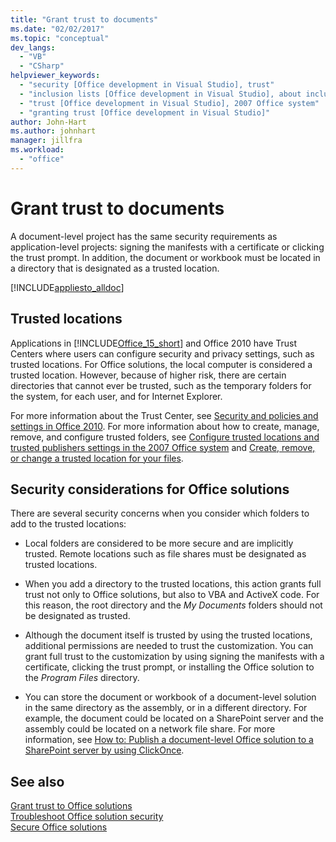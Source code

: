 ```yaml
---
title: "Grant trust to documents"
ms.date: "02/02/2017"
ms.topic: "conceptual"
dev_langs: 
  - "VB"
  - "CSharp"
helpviewer_keywords: 
  - "security [Office development in Visual Studio], trust"
  - "inclusion lists [Office development in Visual Studio], about inclusion lists"
  - "trust [Office development in Visual Studio], 2007 Office system"
  - "granting trust [Office development in Visual Studio]"
author: John-Hart
ms.author: johnhart
manager: jillfra
ms.workload: 
  - "office"
---
```

# Grant trust to documents
  A document-level project has the same security requirements as application-level projects: signing the manifests with a certificate or clicking the trust prompt. In addition, the document or workbook must be located in a directory that is designated as a trusted location.  
  
 [!INCLUDE[appliesto_alldoc](../vsto/includes/appliesto-alldoc-md.md)]  
  
## Trusted locations  
 Applications in [!INCLUDE[Office_15_short](../vsto/includes/office-15-short-md.md)] and Office 2010 have Trust Centers where users can configure security and privacy settings, such as trusted locations. For Office solutions, the local computer is considered a trusted location. However, because of higher risk, there are certain directories that cannot ever be trusted, such as the temporary folders for the system, for each user, and for Internet Explorer.  
  
 For more information about the Trust Center, see [Security and policies and settings in Office 2010](http://go.microsoft.com/fwlink/?LinkId=89202). For more information about how to create, manage, remove, and configure trusted folders, see [Configure trusted locations and trusted publishers settings in the 2007 Office system](http://go.microsoft.com/fwlink/?LinkId=89203) and [Create, remove, or change a trusted location for your files](https://support.office.com/article/Create-remove-or-change-a-trusted-location-for-your-files-f5151879-25ea-4998-80a5-4208b3540a62).  
  
## Security considerations for Office solutions  
 There are several security concerns when you consider which folders to add to the trusted locations:  
  
-   Local folders are considered to be more secure and are implicitly trusted. Remote locations such as file shares must be designated as trusted locations.  
  
-   When you add a directory to the trusted locations, this action grants full trust not only to Office solutions, but also to VBA and ActiveX code. For this reason, the root directory and the *My Documents* folders should not be designated as trusted.  
  
-   Although the document itself is trusted by using the trusted locations, additional permissions are needed to trust the customization. You can grant full trust to the customization by using signing the manifests with a certificate, clicking the trust prompt, or installing the Office solution to the *Program Files* directory.  
  
-   You can store the document or workbook of a document-level solution in the same directory as the assembly, or in a different directory. For example, the document could be located on a SharePoint server and the assembly could be located on a network file share. For more information, see [How to: Publish a document-level Office solution to a SharePoint server by using ClickOnce](https://msdn.microsoft.com/2408e809-fb78-42a1-9152-00afa1522e58).  
  
## See also  
 [Grant trust to Office solutions](../vsto/granting-trust-to-office-solutions.md)   
 [Troubleshoot Office solution security](../vsto/troubleshooting-office-solution-security.md)   
 [Secure Office solutions](../vsto/securing-office-solutions.md)  
